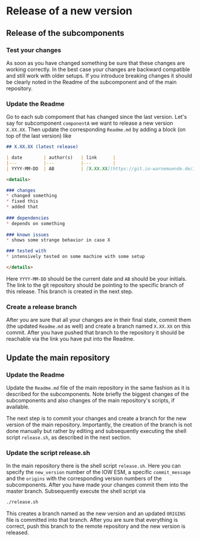 # Release of a new version

## Release of the subcomponents

### Test your changes

As soon as you have changed something be sure that these changes are working correctly.
In the best case your changes are backward compatible and still work with older setups.
If you introduce breaking changes it should be clearly noted in the Readme of the subcomponent and of the main repository.


### Update the Readme

Go to each sub compoment that has changed since the last version. 
Let's say for subcomponent `componentA` we want to release a new version `X.XX.XX`. 
Then update the corresponding `Readme.md` by adding a block (on top of the last version) like

``` markdown
## X.XX.XX (latest release)

| date        | author(s)   | link      |
|---          |---          |---        |
| YYYY-MM-DD  | AB          | [X.XX.XX](https://git.io-warnemuende.de/iow_esm/componentA/branch/X.XX.XX)     | 

<details>

### changes
* changed something
* fixed this
* added that
    
### dependencies
* depends on something 
  
### known issues
* shows some strange behavior in case X

### tested with
* intensively tested on some machine with some setup

</details>
``` 

Here `YYYY-MM-DD` should be the current date and `AB` should be your initials. 
The link to the git repository should be pointing to the specific branch of this release.
This branch is created in the next step.


### Create a release branch

After you are sure that all your changes are in their final state, commit them (the updated `Readme.md` as well) and create a branch named `X.XX.XX` on this commit.
After you have pushed that branch to the repository it should be reachable via the link you have put into the Readme.


## Update the main repository

### Update the Readme

Update the `Readme.md` file of the main repository in the same fashion as it is described for the subcomponents.
Note briefly the biggest changes of the subcomponents and also changes of the main repository's scripts, if available.

The next step is to commit your changes and create a branch for the new version of the main repository.
Importantly, the creation of the branch is not done manually but rather by editing and subsequently executing the shell script `release.sh`, as described in the next section.


### Update the script release.sh

In the main repository there is the shell script `release.sh`.
Here you can specify the `new_version` number of the IOW ESM, a specific `commit_message` and the `origins` with the corresponding version numbers of the subcomponents.
After you have made your changes commit them into the master branch.
Subsequently execute the shell script via

``` bash
./release.sh
```

This creates a branch named as the new version and an updated `ORIGINS` file is committed into that branch.
After you are sure that everything is correct, push this branch to the remote repository and the new version is released.